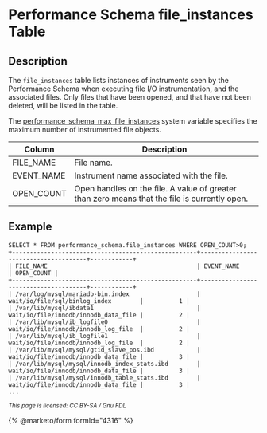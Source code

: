 
# Performance Schema file_instances Table

## Description


The `file_instances` table lists instances of instruments seen by the Performance Schema when executing file I/O instrumentation, and the associated files. Only files that have been opened, and that have not been deleted, will be listed in the table.


The [performance_schema_max_file_instances](../performance-schema-system-variables.md#performance_schema_max_file_instances) system variable specifies the maximum number of instrumented file objects.



| Column | Description |
| --- | --- |
| FILE_NAME | File name. |
| EVENT_NAME | Instrument name associated with the file. |
| OPEN_COUNT | Open handles on the file. A value of greater than zero means that the file is currently open. |



## Example



```
SELECT * FROM performance_schema.file_instances WHERE OPEN_COUNT>0;
+----------------------------------------------------+--------------------------------------+------------+
| FILE_NAME                                          | EVENT_NAME                           | OPEN_COUNT |
+----------------------------------------------------+--------------------------------------+------------+
| /var/log/mysql/mariadb-bin.index                   | wait/io/file/sql/binlog_index        |          1 |
| /var/lib/mysql/ibdata1                             | wait/io/file/innodb/innodb_data_file |          2 |
| /var/lib/mysql/ib_logfile0                         | wait/io/file/innodb/innodb_log_file  |          2 |
| /var/lib/mysql/ib_logfile1                         | wait/io/file/innodb/innodb_log_file  |          2 |
| /var/lib/mysql/mysql/gtid_slave_pos.ibd            | wait/io/file/innodb/innodb_data_file |          3 |
| /var/lib/mysql/mysql/innodb_index_stats.ibd        | wait/io/file/innodb/innodb_data_file |          3 |
| /var/lib/mysql/mysql/innodb_table_stats.ibd        | wait/io/file/innodb/innodb_data_file |          3 |
...
```



<sub>_This page is licensed: CC BY-SA / Gnu FDL_</sub>


{% @marketo/form formId="4316" %}
